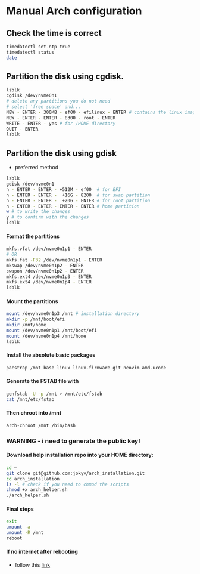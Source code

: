 # Manual Arch configuration

## Check the time is correct

```bash
timedatectl set-ntp true
timedatectl status
date
```

## Partition the disk using cgdisk.

```bash
lsblk
cgdisk /dev/nvme0n1
# delete any partitions you do not need
# select 'free space' and...
NEW - ENTER - 300MB - ef00 - efilinux - ENTER # contains the linux image
NEW - ENTER - ENTER - 8300 - root - ENTER
WRITE - ENTER - yes # for /HOME directory
QUIT - ENTER
lsblk
```

## Partition the disk using gdisk

- preferred method

```bash
lsblk
gdisk /dev/nvme0n1
n - ENTER - ENTER - +512M - ef00  # for EFI
n - ENTER - ENTER -  +16G - 8200  # for swap partition
n - ENTER - ENTER -  +20G - ENTER # for root partition
n - ENTER - ENTER - ENTER - ENTER # home partition
w # to write the changes
y # to confirm with the changes
lsblk
```

#### Format the partitions

```bash
mkfs.vfat /dev/nvme0n1p1 - ENTER
# OR
mkfs.fat -F32 /dev/nvme0n1p1 - ENTER
mkswap /dev/nvme0n1p2 - ENTER
swapon /dev/nvme0n1p2 - ENTER
mkfs.ext4 /dev/nvme0n1p3 - ENTER
mkfs.ext4 /dev/nvme0n1p4 - ENTER
lsblk
```

#### Mount the partitions

```bash
mount /dev/nvme0n1p3 /mnt # installation directory
mkdir -p /mnt/boot/efi
mkdir /mnt/home
mount /dev/nvme0n1p1 /mnt/boot/efi
mount /dev/nvme0n1p4 /mnt/home
lsblk
```

#### Install the absolute basic packages

```bash
pacstrap /mnt base linux linux-firmware git neovim amd-ucode
```

#### Generate the FSTAB file with

```bash
genfstab -U -p /mnt > /mnt/etc/fstab
cat /mnt/etc/fstab
```

#### Then chroot into /mnt

```bash
arch-chroot /mnt /bin/bash
```

### WARNING - i need to generate the public key!

#### Download help installation repo into your HOME directory:

```bash
cd ~
git clone git@github.com:jokyv/arch_installation.git
cd arch_installation
ls -l # check if you need to chmod the scripts
chmod +x arch_helper.sh
./arch_helper.sh
```

#### Final steps

```bash
exit
umount -a
umount -R /mnt
reboot
```

#### If no internet after rebooting

- follow this [link](https://wiki.archlinux.org/index.php/NetworkManager)
